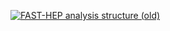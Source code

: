 
[![FAST-HEP analysis structure (old)](/images/analysis_structure.png)](/images/analysis_structure.png)